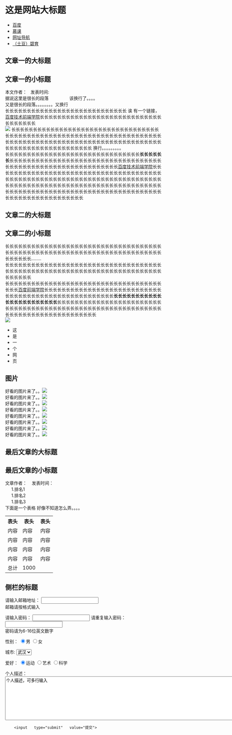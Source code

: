 <!DOCTYPE HTML>
<html>
<head> 
<meta http-equiv="Content-Type" content="text/html; charset=utf-8">
	<title> 这是一个网页 </title> 
	
</head>

<body>
	<h1> 这是网站大标题 </h1>
	<p1> <ul>
		<li><a href="http://www.baidu.com" target="_blank">百度</a> <br/></li>
		<li><a href="http://www.imooc.com" target="_blank">慕课</a> <br/></li>
		<li><a href="http://www.hao123.com" target="_blank">网址导航</a> <br/></li>
		<li><a href="http://www.ubisoft.com" target="_blank">（土豆）碧育</a> </li>
		</ul>
	</p1>
	<h2> 文章一的大标题</h2>
	<h2> 文章一的小标题</h2>
	<p2> 本文作者：&nbsp&nbsp&nbsp发表时间:&nbsp&nbsp&nbsp<br/>
		 据说这里是很长的段落&nbsp&nbsp&nbsp&nbsp&nbsp&nbsp&nbsp&nbsp&nbsp&nbsp&nbsp&nbsp&nbsp&nbsp&nbsp&nbsp&nbsp该换行了。。。。<br/>
		 又是很长的段落。。。。。。。。又换行<br/>
		 长长长长长长长长长长长长长长长长长长长长长长长长长长长长 诶 有一个链接，<a href="http://ife.baidu.com" target="_blank">百度技术前端学院</a>长长长长长长长长长长长长长长长长长长长长长长长长长长长长长长长长长长长<br/>
		 <img src = "936d36f7248a8660ec88bf58e9dae635.jpg">
		 长长长长长长长长长长长长长长长长长长长长长长长长长长长长长长长长长长长长长长长长长长长长长长长长长长长长长长长长长长长长长长长长长长长长长长长长长长长长长长长长长长长长长长长长长长长长长长长长长长长长长长长长长长长长长长长长长长长长长长长长长长长长长长  换行。。。。。。。。。<br/>
		 长长长长长长长长长长长长长长长长长长长长长长长长长长长长长长长<strong>长长长长长长</strong>长长长长长长长长长长长长长长长长长长长长长长长长长长长长长长长长长长长长长长长长长长长长长长长长长长长长长长长长长长长长长<a href="http://ife.baidu.com" target="_blank">百度技术前端学院</a>长长长长长长长长长长长长长长长长长长长长长长长长长长长长长长长长长长长长长长长长长长长长长长长长长长长长长长长长长长长长长长长长长长长长长长长长长长长长长长长长长长长长长长长长长长长长长长长长长长长长长长长长长长长长长长长长长长长长长长长长长长长长长长长长长长长长长长长长长长长长长长长长长长长长长长长长长长长长长长长长长长长长</p2>
		 <h2> 文章二的大标题 </h2>
		 <h2> 文章二的小标题 </h2>
		 <p3>长长长长长长长长长长长长长长长长长长长长长长长长长长长长长长长长长长长长长长长长长长长长长长长长长长长长长长长长长长长长长长长长长长长长长长长长长长长长长长........<br/>
		 长长长长长长长长长长长长长长长长长长长长长长长长长长长长长长长长长长长长长长长长长长长长长长长长长长长长长长长长长长长长长长长长长长长长长长长长长长长长长长<br/>
		 长长长长长长长长长长长长长长长长长长长长长长长长长长长长长长长长长长长长长长长<a href = "http://ife.baidu.com" target="_blank">百度前端学院</a>长长长长长长长长长长长长长长长长长长长长长长长长长长长长长长长长长长长长长长长长长长长长长长长长长长长长<strong>长长长长长长长长长长长长长长长长长长长长长长长</strong>长长长长长长长长长长长长长长长长长长长长长长长长长长长长长长长长长长长长长长长长长长长长长长长长长长长长长长长长长长长长长长长长长长长长长长长长长长长长长长长长长<br/>
		 <img src = "936d36f7248a8660ec88bf58e9dae635.jpg">
		 <ul>
		 	<li>这</li>
		 	<li>是</li>
		 	<li>一</li>
		 	<li>个</li>
		 	<li>网</li>
		 	<li>页</li>
		 </ul></p3>
	<h2> 图片 </h2>
		<p4>
			好看的图片来了。。<img src = "homework/新建文件夹/936d36f7248a8660ec88bf58e9dae635.jpg"><br/>
			好看的图片来了。。<img src = "homework/新建文件夹/936d36f7248a8660ec88bf58e9dae635.jpg"><br/>
			好看的图片来了。。<img src = "homework/新建文件夹/936d36f7248a8660ec88bf58e9dae635.jpg"><br/>
			好看的图片来了。。<img src = "https://ss0.bdstatic.com/70cFuHSh_Q1YnxGkpoWK1HF6hhy/it/u=564134909,2221026959&fm=23&gp=0.jpg"><br/>
			好看的图片来了。。<img src = "homework/新建文件夹/936d36f7248a8660ec88bf58e9dae635.jpg"><br/>
			好看的图片来了。。<img src = "homework/新建文件夹/936d36f7248a8660ec88bf58e9dae635.jpg"><br/>
			好看的图片来了。。<img src = "homework/新建文件夹/936d36f7248a8660ec88bf58e9dae635.jpg"><br/>
			好看的图片来了。。<img src = "homework/新建文件夹/936d36f7248a8660ec88bf58e9dae635.jpg">
		</p4>
	<h2> 最后文章的大标题 </h2>
	<h2> 最后文章的小标题 </h2>
		<p5>
			文章作者：&nbsp&nbsp&nbsp&nbsp发表时间：&nbsp&nbsp<br/>
			&nbsp&nbsp&nbsp&nbsp&nbsp1.排名1<br/>
			&nbsp&nbsp&nbsp&nbsp&nbsp1.排名2<br/>
			&nbsp&nbsp&nbsp&nbsp&nbsp1.排名3<br/>
			下面是一个表格 好像不知道怎么弄。。。。<br/>
		</p5>
			<table>
				<tr>
					<th>表头</th>
					<th>表头</th>
					<th>表头</th>
				</tr>
				<tr>
					<td>内容</td>
					<td>内容</td>
					<td>内容</td>
				</tr>
				<tr>
					<td>内容</td>
					<td>内容</td>
					<td>内容</td>
				</tr>	
				<tr>
					<td>内容</td>
					<td>内容</td>
					<td>内容</td>
				</tr>
				<tr>
					<td>内容</td>
					<td>内容</td>
					<td>内容</td>
				</tr>
				<tr>
					<td>总计</td>
					<td>1000</td>
				</tr>
			</table>
	<h2> 侧栏的标题 </h2>
		<form>
			请输入邮箱地址：
           <input type="text" ><br>
             邮箱请按格式输入
        </form>
        <form>
        	请输入密码：
            <input type="password" name="密码" >
            请重复输入密码：
             <input type="password" name="密码" ><br>
             密码请为6-16位英文数字
         </form>
         <form>
         性别：
          	<input   type="radio"   value="男"    name="性别"   checked="checked"/>男
         	<input   type="radio"   value="女"    name="性别" >女
         </form>
        <form action="save.php" method="post" >
    		<label>城市:</label>
    	<select>
      		<option value="武汉">武汉</option>
      		<option value="北京">北京</option>
      		<option value="广州">广州</option>
      		<option value="上海">上海</option>
    	</select>
		</form>
		<form>
         爱好：
          	<input   type="radio"   value="运动"    name="爱好"   checked="checked"/>运动
         	<input   type="radio"   value="艺术"    name="爱好" >艺术
         	<input   type="radio"   value="科学"    name="爱好" >科学
         </form>
         <form>
         	个人描述：
         	<textarea  rows="9" cols="100">个人描述，可多行输入</textarea>
         </form>
         
		<input   type="submit"   value="提交">
		
</body>


</html>
